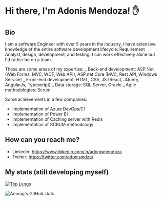 # Hi there, I'm Adonis Mendoza! :hand:

## Bio
I am a software Engineer with over 5 years in the industry, I have extensive knowledge of the entire software development lifecycle: Requirement Analyst, design, development, and testing. I can work effectively alone but I'd rather be on a team.

These are some areas of my expertise:
_ Back-end development: ASP.Net (Web Forms, MVC, WCF, Web API), ASP.net Core (MVC, Rest API, Windows Service)
_ Front-end development: HTML, CSS, JS (React, JQuery, AngularJs, Typescript)
_ Data storage: SQL Server, Oracle
_ Agile methodologies: Scrum

Some achievements in a few companies:
- Implementation of Azure DevOps/CI
- Implementation of Power BI
- Implementation of Caching server with Redis
- Implementation of SCRUM methodology

## How can you reach me?

- Linkedin: https://www.linkedin.com/in/adonismendoza
- Twitter: https://twitter.com/adonismdza/



## My stats (still developing myself)
[![Top Langs](https://github-readme-stats.vercel.app/api/top-langs/?username=adonismendozaperez&layout=compact&theme=radical)](https://github.com/adonismendozaperez/github-readme-stats)

![Anurag's GitHub stats](https://github-readme-stats.vercel.app/api?username=adonismendozaperez&theme=radical&show_icons=true)
